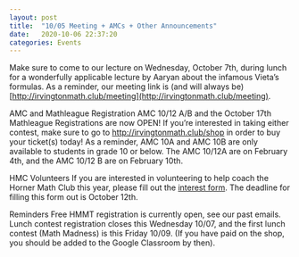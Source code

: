 ```yaml
---
layout: post
title:  "10/05 Meeting + AMCs + Other Announcements"
date:   2020-10-06 22:37:20
categories: Events
---
```

Make sure to come to our lecture on Wednesday, October 7th, during lunch for a wonderfully applicable lecture by Aaryan about the infamous Vieta’s formulas. As a reminder, our meeting link is (and will always be) [http://irvingtonmath.club/meeting](http://irvingtonmath.club/meeting).

AMC and Mathleague Registration
AMC 10/12 A/B and the October 17th Mathleague Registrations are now OPEN! If you’re interested in taking either contest, make sure to go to http://irvingtonmath.club/shop in order to buy your ticket(s) today! As a reminder, AMC 10A and AMC 10B are only available to students in grade 10 or below. The AMC 10/12A are on February 4th, and the AMC 10/12 B are on February 10th.

HMC Volunteers
If you are interested in volunteering to help coach the Horner Math Club this year, please fill out the [interest form](https://forms.gle/ZmSEJofsViTycLmf9). The deadline for filling this form out is October 12th.

Reminders
Free HMMT registration is currently open, see our past emails.
Lunch contest registration closes this Wednesday 10/07, and the first lunch contest (Math Madness) is this Friday 10/09. (If you have paid on the shop, you should be added to the Google Classroom by then).
